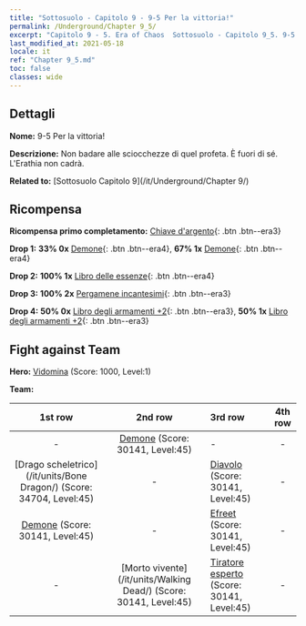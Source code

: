```yaml
---
title: "Sottosuolo - Capitolo 9 - 9-5 Per la vittoria!"
permalink: /Underground/Chapter 9_5/
excerpt: "Capitolo 9 - 5. Era of Chaos  Sottosuolo - Capitolo 9_5. 9-5 Per la vittoria!"
last_modified_at: 2021-05-18
locale: it
ref: "Chapter 9_5.md"
toc: false
classes: wide
---
```


## Dettagli

 **Nome:** 9-5 Per la vittoria!

 **Descrizione:** Non badare alle sciocchezze di quel profeta. È fuori di sé. L'Erathia non cadrà.

 **Related to:** [Sottosuolo Capitolo 9](/it/Underground/Chapter 9/)

## Ricompensa

 **Ricompensa primo completamento:** [Chiave d'argento](/ItemsIT/con_693/){: .btn .btn--era3}

 **Drop 1:** **33% 0x** [Demone](/ItemsIT/unt_229/){: .btn .btn--era4}, **67% 1x** [Demone](/ItemsIT/unt_229/){: .btn .btn--era4}

 **Drop 2:** **100% 1x** [Libro delle essenze](/ItemsIT/mat_39/){: .btn .btn--era4}

 **Drop 3:** **100% 2x** [Pergamene incantesimi](/ItemsIT/con_694/){: .btn .btn--era3}

 **Drop 4:** **50% 0x** [Libro degli armamenti +2](/ItemsIT/mat_32/){: .btn .btn--era3}, **50% 1x** [Libro degli armamenti +2](/ItemsIT/mat_32/){: .btn .btn--era3}


## Fight against Team
 **Hero:** [Vidomina](/it/heroes/Vidomina/) (Score: 1000, Level:1)

 **Team:**


  | 1st row | 2nd row | 3rd row | 4th row |
  |:----:|:----:|:----|:----:|
  | - | [Demone](/it/units/Demon/) (Score: 30141, Level:45)  | - | - |
  | [Drago scheletrico](/it/units/Bone Dragon/) (Score: 34704, Level:45)  | - | [Diavolo](/it/units/Devil/) (Score: 30141, Level:45)  | - |
  | [Demone](/it/units/Demon/) (Score: 30141, Level:45)  | - | [Efreet](/it/units/Efreeti/) (Score: 30141, Level:45)  | - |
  | - | [Morto vivente](/it/units/Walking Dead/) (Score: 30141, Level:45)  | [Tiratore esperto](/it/units/Sharpshooter/) (Score: 30141, Level:45)  | - |


